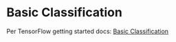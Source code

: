 # Basic Classification

Per TensorFlow getting started docs: [Basic Classification](https://www.tensorflow.org/tutorials/keras/basic_classification)

